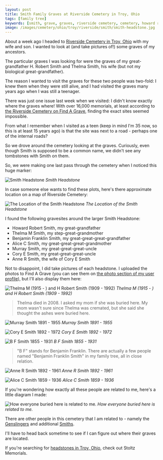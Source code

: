 ```yaml
---
layout: post
title: Smith Family Graves at Riverside Cemetery in Troy, Ohio
tags: [family tree]
keywords: [smith, grave, graves, riverside cemetery, cemetery, howard robert smith, thelma m smith, benjamin franklin smith, alice c smith, murray smith, cory e smith, anne r smith]
image: /images/cemetery/ohio/troy/riverside/smith/smith-headstone.jpg
---
```


About a week ago I headed to [Riverside Cemetery in Troy, Ohio]( https://www.troyohio.gov/225/Riverside-Cemetery) with my wife and son. I wanted to look at (and take pictures of!) some graves of my ancestors.

The particular graves I was looking for were the graves of my great-grandfather H. Robert Smith and Thelma Smith, his wife (but not my biological great-grandfather).

The reason I wanted to visit the graves for these two people was two-fold: I knew them when they were still alive, and I had visited the graves many years ago when I was still a teenager.

There was just one issue last week when we visited: I didn't know exactly where the graves where! With over 16,000 memorials, at least according to [the Riverside Cemetery on Find A Grave](https://www.findagrave.com/cemetery/42935/riverside-cemetery), finding the exact sites seemed impossible.

From what I remember when I visited as a teen (keep in mind I'm 35 now, so this is at least 15 years ago) is that the site was next to a road - perhaps one of the internal roads?

So we drove around the cemetery looking at the graves. Curiously, even though Smith is supposed to be a common name, we didn't see any tombstones with Smith on them.

So, we were making one last pass through the cemetery when I noticed this huge marker:

![Smith Headstone](/images/cemetery/ohio/troy/riverside/smith/smith-headstone.jpg)
*Smith Headstone*

In case someone else wants to find these plots, here's there approximate location on a map of Riverside Cemetery:

![The Location of the Smith Headstone](/images/cemetery/ohio/troy/riverside/smith/smith-plot-location.png)
*The Location of the Smith Headstone*

I found the following gravesites around the larger Smith Headstone:

* Howard Robert Smith, my great-grandfather
* Thelma M Smith, my step-great-grandmother
* Benjamin Franklin Smith, my great-great-great-grandfather
* Alice C Smith, my great-great-great-grandmother
* Murray Smith, my great-great-great-uncle
* Cory E Smith, my great-great-great-uncle
* Anne R Smith, the wife of Cory E Smith

Not to disappoint, I did take pictures of each headstone. I uploaded the photos to Find A Grave (you can see them on [the photo section of my user profile](https://www.findagrave.com/user/49849072/photos/m)), but I'll also display them here:

![Thelma M (1915 - ) and H Robert Smith (1909 - 1992)](/images/cemetery/ohio/troy/riverside/smith/thelma-m-and-h-robert-smith-headstone.jpg)
*Thelma M (1915 - ) and H Robert Smith (1909 - 1992)*

> Thelma died in 2008. I asked my mom if she was buried here. My mom wasn't sure since Thelma was cremated, but she said she thought the ashes were buried here.

![Murray Smith 1891 - 1955](/images/cemetery/ohio/troy/riverside/smith/murray-smith-headstone.jpg)
*Murray Smith 1891 - 1955*

![Cory E Smith 1892 - 1972](/images/cemetery/ohio/troy/riverside/smith/cory-e-smith-headstone.jpg)
*Cory E Smith 1892 - 1972*

![B F Smith 1855 - 1931](/images/cemetery/ohio/troy/riverside/smith/b-f-smith-headstone.jpg)
*B F Smith 1855 - 1931*

> "B F" stands for Benjamin Franklin. There are actually a few people named "Benjamin Franklin Smith" in my family tree, all in close relation.

![Anne R Smith 1892 - 1961](/images/cemetery/ohio/troy/riverside/smith/anne-r-smith-headstone.jpg)
*Anne R Smith 1892 - 1961*

![Alice C Smith 1859 - 1936](/images/cemetery/ohio/troy/riverside/smith/alice-c-smith-headstone.jpg)
*Alice C Smith 1859 - 1936*

If you're wondering how exactly all these people are related to me, here's a little diagram I made:

![How everyone buried here is related to me.](/images/cemetery/ohio/troy/riverside/smith/smith-plot-diagram.png)
*How everyone buried here is related to me.*

There are other people in this cemetery that I am related to - namely the [Genslingers](https://www.findagrave.com/memorial/67392472/george-genslinger) and additional [Smiths](https://www.findagrave.com/memorial/70939295/orrin-blaine-smith).

I'll have to head back sometime to see if I can figure out where their graves are located.

If you're searching for [headstones in Troy, Ohio](https://stoltzmemorials.com/headstones/troy-ohio/), check out Stoltz Memorials.
